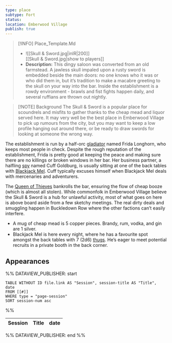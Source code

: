 ```yaml
---
type: place
subtype: Fort
status: 
location: Emberwood Village
publish: true
---
```


>[!INFO] Place_Template.Md
>- ![[Skull & Sword.jpg|inlR|200]]
<br/> [[Skull & Sword.jpg|show to players]]
> - **Description:** This dingy saloon was converted from an old farmstead. A jawless skull impaled upon a rusty sword is embedded beside the main doors: no one knows who it was or who did them in, but it’s tradition to make a macabre greeting to the skull on your way into the bar. Inside the establishment is a rowdy environment - brawls and fist fights happen daily, and several ruffians are thrown out nightly.

>[!NOTE] Background
The Skull & Sword is a popular place for scoundrels and misfits to gather thanks to the cheap mead and liquor served here. It may very well be the best place in Emberwood Village to pick up rumours from the city, but you may want to keep a low profile hanging out around there, or be ready to draw swords for looking at someone the wrong way.

The establishment is run by a half-orc [gladiator](https://www.dndbeyond.com/monsters/16903-gladiator) named Frida Longhorn, who keeps most people in check. Despite the rough reputation of the establishment, Frida is pretty good at keeping the peace and making sure there are no killings or broken windows in her bar. Her business partner, a halfling [spy](https://www.dndbeyond.com/monsters/17021-spy) named Cuff Goldburg, is usually sitting at one of the back tables with [Blackjack Mel](https://www.dndbeyond.com/monsters/4086138-scoundrel). Cuff typically excuses himself when Blackjack Mel deals with mercenaries and adventurers.

The [Queen of Thieves](https://www.dndbeyond.com/monsters/4086133-queen-of-thieves) bankrolls the bar, ensuring the flow of cheap booze (which is almost all stolen). While commonfolk in Emberwood Village believe the Skull & Sword is a hub for unlawful activity, most of what goes on here is above board aside from a few sketchy meetings. The real dirty deals and smuggling happen in Buckledown Row where the other factions can’t easily interfere.

- A mug of cheap mead is 5 copper pieces. Brandy, rum, vodka, and gin are 1 silver.
- Blackjack Mel is here every night, where he has a favourite spot amongst the back tables with 7 (2d6) [thugs](https://www.dndbeyond.com/monsters/17035-thug). He’s eager to meet potential recruits in a private booth in the back corner.

## Appearances

%% DATAVIEW_PUBLISHER: start
```dataview
TABLE WITHOUT ID file.link AS "Session", session-title AS "Title", date
FROM [[#]]
WHERE type = "page-session"
SORT session-num asc
```
%%

| Session | Title | date |
| ------- | ----- | ---- |

%% DATAVIEW_PUBLISHER: end %%